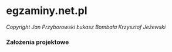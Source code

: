 # egzaminy.net.pl

*Copyright Jan Przyborowski Łukasz Bombała Krzysztof Jeżewski*

### Założenia projektowe
